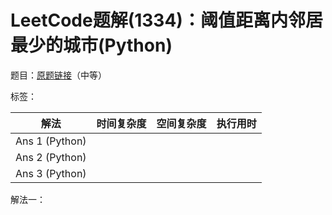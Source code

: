 # LeetCode题解(1334)：阈值距离内邻居最少的城市(Python)

题目：[原题链接](https://leetcode-cn.com/problems/find-the-city-with-the-smallest-number-of-neighbors-at-a-threshold-distance/)（中等）

标签：

| 解法           | 时间复杂度 | 空间复杂度 | 执行用时 |
| -------------- | ---------- | ---------- | -------- |
| Ans 1 (Python) |            |            |          |
| Ans 2 (Python) |            |            |          |
| Ans 3 (Python) |            |            |          |

解法一：

